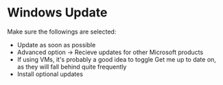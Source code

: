 # Windows Update

Make sure the followings are selected:

- Update as soon as possible
- Advanced option -> Recieve updates for other Microsoft products
- If using VMs, it's probably a good idea to toggle Get me up to date on, as they will fall behind quite frequently
- Install optional updates